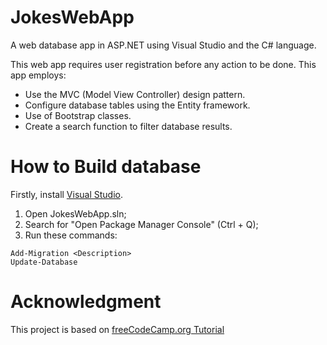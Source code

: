 # JokesWebApp
A web database app in ASP.NET using Visual Studio and the C# language.

This web app requires user registration before any action to be done. This app employs:
- Use the MVC (Model View Controller) design pattern.
- Configure database tables using the Entity framework.
- Use of Bootstrap classes.
- Create a search function to filter database results.

# How to Build database
Firstly, install [Visual Studio](https://visualstudio.microsoft.com/).

1. Open JokesWebApp.sln;
2. Search for "Open Package Manager Console" (Ctrl + Q);
3. Run these commands:
```
Add-Migration <Description>
Update-Database
```

# Acknowledgment
This project is based on [freeCodeCamp.org Tutorial](https://youtu.be/BfEjDD8mWYg)

